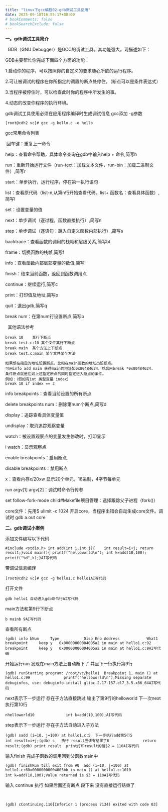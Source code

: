 ```yaml
---
title: "linux下gcc编程02-gdb调试工具使用"
date: 2025-09-18T16:55:17+08:00
# bookComments: false
# bookSearchExclude: false
---
```


**一。gdb调试工具简介**

  GDB（GNU Debugger）是GCC的调试工具。其功能强大，现描述如下： 

GDB主要帮忙你完成下面四个方面的功能： 

1.启动你的程序，可以按照你的自定义的要求随心所欲的运行程序。 

2.可让被调试的程序在你所指定的调置的断点处停住。（断点可以是条件表达式） 

3.当程序被停住时，可以检查此时你的程序中所发生的事。 

4.动态的改变你程序的执行环境。

gdb调试工具使用必须在应用程序编译时生成调试信息 gcc添加 -g参数

```
[root@cdh2 vc]# gcc -g hello.c -o hello
```

gcc常用命令列表

 回车键：重复上一命令

help：查看命令帮助，具体命令查询在gdb中输入help + 命令,简写h

run：重新开始运行文件（run-text：加载文本文件，run-bin：加载二进制文件）,简写r

start：单步执行，运行程序，停在第一执行语句

list：查看原代码（list-n,从第n行开始查看代码。list+ 函数名：查看具体函数）,简写l

set：设置变量的值

next：单步调试（逐过程，函数直接执行）,简写n

step：单步调试（逐语句：跳入自定义函数内部执行）,简写s

backtrace：查看函数的调用的栈帧和层级关系,简写bt

frame：切换函数的栈帧,简写f

info：查看函数内部局部变量的数值,简写i

finish：结束当前函数，返回到函数调用点

continue：继续运行,简写c

print：打印值及地址,简写p

quit：退出gdb,简写q

break num：在第num行设置断点,简写b

  其他语法参考

```
break 10    某行下断点
break test.c:10 某个文件某行下断点
break main  某个方法上下断点
break test.c:main 某个文件某个方法
 
如果想在指定的地址设置断点，比如在main函数的地址出设断点。
可用info add main 获得main的地址如0x80484624，然后用break *0x80484624.
条件断点就是在如上述指定断点的同时指定进入断点的条件。
例如：（假如有int 类型变量 index）
break 10 if index == 3
```

info breakpoints：查看当前设置的所有断点

delete breakpoints num：删除第num个断点,简写d

display：追踪查看具体变量值

undisplay：取消追踪观察变量

watch：被设置观察点的变量发生修改时，打印显示

i watch：显示观察点

enable breakpoints：启用断点

disable breakpoints：禁用断点

x：查看内存x/20xw 显示20个单元，16进制，4字节每单元

run argv[1] argv[2]：调试时命令行传参

set follow-fork-mode child#Makefile项目管理：选择跟踪父子进程（fork()）

core文件：先用$ ulimit -c 1024 开启core，当程序出错会自动生成core文件。调试时 gdb a.out core

**二。gdb调试小案例**

添加文件编写以下代码

```
#include <stdio.h> int add(int i,int j){	int result=i+j;	return result;}void main(){	printf("helloworld\n");	int k=add(10,100);	printf("%d",k);}AI写代码
```

带调试信息编译

```
[root@cdh2 vc]# gcc -g hello1.c hello1AI写代码
```

打开文件

```
gdb hello1 自动进入gdb命令行AI写代码
```

main方法和第9行下断点

```
b mainb 9AI写代码
```

查看所有断点

```
(gdb) info bNum     Type           Disp Enb Address            What1       breakpoint     keep y   0x00000000004005a2 in main at hello1.c:92       breakpoint     keep y   0x00000000004005a2 in main at hello1.c:9AI写代码
```

开始运行run 发现在main方法上自动断下了 并且下一行执行第9行

```
(gdb) runStarting program: /root/vc/hello1  Breakpoint 1, main () at hello1.c:99               printf("helloworld\n");Missing separate debuginfos, use: debuginfo-install glibc-2.17-157.el7_3.5.x86_64AI写代码
```

next表示下一步运行 存在子方法直接跳过 输出了第9行的helloworld 下一次next执行第10行

```
nhelloworld10              int k=add(10,100);AI写代码
```

step表示下一步运行 存在子方法自动进入子方法

```
(gdb) sadd (i=10, j=100) at hello1.c:5  下一步执行add第5行5               int result=i+j;(gdb) s   执行 result应该有结果了6               return result;(gdb) print result  print打印result的值$2 = 110AI写代码
```

输入finish 完成子函数的调用回到父函数main中

```
(gdb) finishRun till exit from #0  add (i=10, j=100) at hello1.c:60x00000000004005bb in main () at hello1.c:1010              int k=add(10,100);Value returned is $3 = 110AI写代码
```

输入 continue 执行 如果后面还有断点 段下来 没有直接运行结束了

 

```
(gdb) cContinuing.110[Inferior 1 (process 7134) exited with code 03]
```